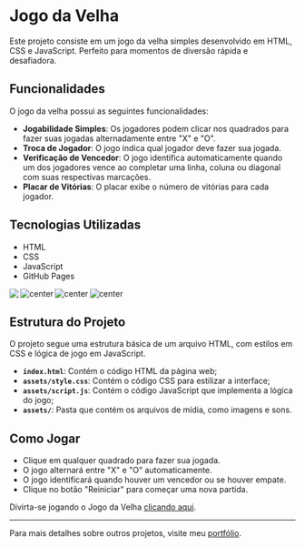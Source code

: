 # Jogo da Velha

Este projeto consiste em um jogo da velha simples desenvolvido em HTML, CSS e JavaScript. Perfeito para momentos de diversão rápida e desafiadora.

## Funcionalidades

O jogo da velha possui as seguintes funcionalidades:

- **Jogabilidade Simples**: Os jogadores podem clicar nos quadrados para fazer suas jogadas alternadamente entre "X" e "O".
- **Troca de Jogador**: O jogo indica qual jogador deve fazer sua jogada.
- **Verificação de Vencedor**: O jogo identifica automaticamente quando um dos jogadores vence ao completar uma linha, coluna ou diagonal com suas respectivas marcações.
- **Placar de Vitórias**: O placar exibe o número de vitórias para cada jogador.

## Tecnologias Utilizadas

- HTML
- CSS
- JavaScript
- GitHub Pages

<div style="display: flex; gap: 3px;">

<img aling="center" src="https://img.shields.io/badge/HTML5-E34F26?style=for-the-badge&logo=html5&logoColor=white"/>

<img alt="center" src="https://img.shields.io/badge/CSS3-1572B6?style=for-the-badge&logo=css3&logoColor=white">

<img alt="center" src="https://img.shields.io/badge/JavaScript-323330?style=for-the-badge&logo=javascript&logoColor=F7DF1E">

<img alt="center" src="https://img.shields.io/badge/GitHub%20Pages-222222?style=for-the-badge&logo=GitHub%20Pages&logoColor=white">


</div>

## Estrutura do Projeto

O projeto segue uma estrutura básica de um arquivo HTML, com estilos em CSS e lógica de jogo em JavaScript.

- **`index.html`**: Contém o código HTML da página web;
- **`assets/style.css`**: Contém o código CSS para estilizar a interface;
- **`assets/script.js`**: Contém o código JavaScript que implementa a lógica do jogo;
- **`assets/`**: Pasta que contém os arquivos de mídia, como imagens e sons.

## Como Jogar

- Clique em qualquer quadrado para fazer sua jogada.
- O jogo alternará entre "X" e "O" automaticamente.
- O jogo identificará quando houver um vencedor ou se houver empate.
- Clique no botão "Reiniciar" para começar uma nova partida.

Divirta-se jogando o Jogo da Velha [clicando aqui](https://cabayer915.github.io/jogo-da-velha).

---

Para mais detalhes sobre outros projetos, visite meu [portfólio](https://cabayer915.github.io).
